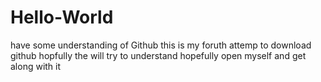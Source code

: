 # Hello-World
have some understanding of Github
this is my foruth attemp to download github 
hopfully the will try to understand 
hopefully open myself and get along with it
